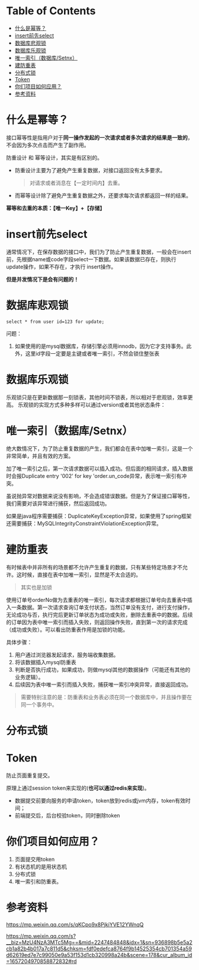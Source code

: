 # Table of Contents

* [什么是幂等？](#什么是幂等)
* [insert前先select](#insert前先select)
* [数据库悲观锁](#数据库悲观锁)
* [数据库乐观锁](#数据库乐观锁)
* [唯一索引（数据库/Setnx）](#唯一索引数据库setnx)
* [建防重表](#建防重表)
* [分布式锁](#分布式锁)
* [Token](#token)
* [你们项目如何应用？](#你们项目如何应用)
* [参考资料](#参考资料)



# 什么是幂等？

 接口幂等性是指用户对于**同一操作发起的一次请求或者多次请求的结果是一致的**，不会因为多次点击而产生了副作用。 



 防重设计 和 幂等设计，其实是有区别的。

+ 防重设计主要为了避免产生重复数据，对接口返回没有太多要求。

  > 对请求或者消息在【一定时间内】去重。

+ 而幂等设计除了避免产生重复数据之外，还要求每次请求都返回一样的结果。 



**幂等和去重的本质：【唯一Key】+【存储】**

# insert前先select

 通常情况下，在保存数据的接口中，我们为了防止产生重复数据，一般会在insert前，先根据name或code字段select一下数据。如果该数据已存在，则执行update操作，如果不存在，才执行 insert操作。 



**但是并发情况下是会有问题的！**



# 数据库悲观锁

```Mysql
select * from user id=123 for update;
```



问题：

1. 如果使用的是mysql数据库，存储引擎必须用innodb，因为它才支持事务。此外，这里id字段一定要是主键或者唯一索引，不然会锁住整张表



# 数据库乐观锁

 乐观锁只是在更新数据那一刻锁表，其他时间不锁表，所以相对于悲观锁，效率更高。
乐观锁的实现方式多种多样可以通过version或者其他状态条件： 

# 唯一索引（数据库/Setnx）

 绝大数情况下，为了防止重复数据的产生，我们都会在表中加唯一索引，这是一个非常简单，并且有效的方案。 


加了唯一索引之后，第一次请求数据可以插入成功。但后面的相同请求，插入数据时会报Duplicate entry '002' for key 'order.un_code异常，表示唯一索引有冲突。

虽说抛异常对数据来说没有影响，不会造成错误数据。但是为了保证接口幂等性，我们需要对该异常进行捕获，然后返回成功。

如果是java程序需要捕获：DuplicateKeyException异常，如果使用了spring框架还需要捕获：MySQLIntegrityConstraintViolationException异常。



# 建防重表

有时候表中并非所有的场景都不允许产生重复的数据，只有某些特定场景才不允许。这时候，直接在表中加唯一索引，显然是不太合适的。



> 其实也是加锁

使用订单号orderNo做为去重表的唯一索引，每次请求都根据订单号向去重表中插入一条数据。第一次请求查询订单支付状态，当然订单没有支付，进行支付操作，无论成功与否，执行完后更新订单状态为成功或失败，删除去重表中的数据。后续的订单因为表中唯一索引而插入失败，则返回操作失败，直到第一次的请求完成（成功或失败）。可以看出防重表作用是加锁的功能。

具体步骤：

1. 用户通过浏览器发起请求，服务端收集数据。
2. 将该数据插入mysql防重表
3. 判断是否执行成功，如果成功，则做mysql其他的数据操作（可能还有其他的业务逻辑）。
4. 后续因为表中唯一索引而插入失败，捕获唯一索引冲突异常，直接返回成功。

> 需要特别注意的是：防重表和业务表必须在同一个数据库中，并且操作要在同一个事务中。



# 分布式锁



# Token

防止页面重复提交。

原理上通过session token来实现的(**也可以通过redis来实现**)。

+  数据提交前要向服务的申请token，token放到redis或jvm内存，token有效时间；
+  前端提交后，后台校验token，同时删除token 



# 你们项目如何应用？

1. 页面提交用token
2. 有状态机的是用状态机
3. 分布式锁
4. 唯一索引和防重表。





# 参考资料

https://mp.weixin.qq.com/s/qKCpo9x8PjkiYVE12YWnqQ

https://mp.weixin.qq.com/s?__biz=MzU4NzA3MTc5Mg==&mid=2247484848&idx=1&sn=936898b5e5a2cb1a82b4b017a7c811d5&chksm=fdf0edefca8764f9b14525354cb701354a59d62619ed7e7c99050e9a53f153d1cb320998a24b&scene=178&cur_album_id=1657204970858872832#rd
